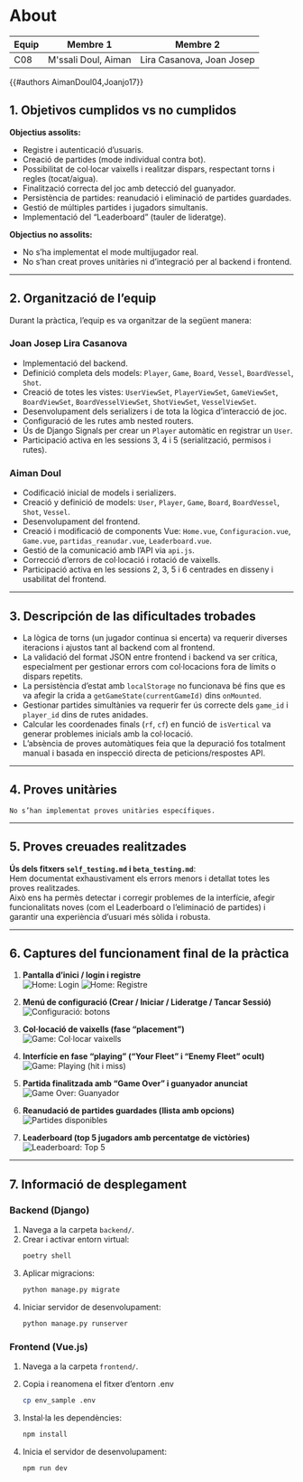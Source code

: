 # About


| Equip | Membre 1            | Membre 2                  |
|-------|---------------------|---------------------------|
| C08   | M'ssali Doul, Aiman | Lira Casanova, Joan Josep | 


{{#authors AimanDoul04,Joanjo17}}

## 1. Objetivos cumplidos vs no cumplidos

**Objectius assolits:**
- Registre i autenticació d’usuaris.
- Creació de partides (mode individual contra bot).
- Possibilitat de col·locar vaixells i realitzar dispars, respectant torns i regles (tocat/aigua).
- Finalització correcta del joc amb detecció del guanyador.
- Persistència de partides: reanudació i eliminació de partides guardades.
- Gestió de múltiples partides i jugadors simultanis.
- Implementació del “Leaderboard” (tauler de lideratge).

**Objectius no assolits:**
- No s’ha implementat el mode multijugador real.
- No s’han creat proves unitàries ni d’integració per al backend i frontend.

---

## 2. Organització de l’equip

Durant la pràctica, l’equip es va organitzar de la següent manera:

### **Joan Josep Lira Casanova**
  - Implementació del backend.
  - Definició completa dels models: `Player`, `Game`, `Board`, `Vessel`, `BoardVessel`, `Shot`.
  - Creació de totes les vistes: `UserViewSet`, `PlayerViewSet`, `GameViewSet`, `BoardViewSet`, `BoardVesselViewSet`, `ShotViewSet`, `VesselViewSet`.
  - Desenvolupament dels serializers i de tota la lògica d’interacció de joc.
  - Configuració de les rutes amb nested routers.
  - Ús de Django Signals per crear un `Player` automàtic en registrar un `User`.
  - Participació activa en les sessions 3, 4 i 5 (serialització, permisos i rutes).

### **Aiman Doul**
  - Codificació inicial de models i serializers.
  - Creació y definició de models: `User`, `Player`, `Game`, `Board`, `BoardVessel`, `Shot`, `Vessel`.
  - Desenvolupament del frontend.
  - Creació i modificació de components Vue: `Home.vue`, `Configuracion.vue`, `Game.vue`, `partidas_reanudar.vue`, `Leaderboard.vue`.
  - Gestió de la comunicació amb l’API via `api.js`.
  - Correcció d’errors de col·locació i rotació de vaixells.
  - Participació activa en les sessions 2, 3, 5 i 6 centrades en disseny i usabilitat del frontend.


---

## 3. Descripción de las dificultades trobades

- La lògica de torns (un jugador continua si encerta) va requerir diverses iteracions i ajustos tant al backend com al frontend.
- La validació del format JSON entre frontend i backend va ser crítica, especialment per gestionar errors com col·locacions fora de límits o dispars repetits.
- La persistència d’estat amb `localStorage` no funcionava bé fins que es va afegir la crida a `getGameState(currentGameId)` dins `onMounted`.
- Gestionar partides simultànies va requerir fer ús correcte dels `game_id` i `player_id` dins de rutes anidades.
- Calcular les coordenades finals (`rf`, `cf`) en funció de `isVertical` va generar problemes inicials amb la col·locació.
- L’absència de proves automàtiques feia que la depuració fos totalment manual i basada en inspecció directa de peticions/respostes API.

---

## 4. Proves unitàries

    No s’han implementat proves unitàries específiques.
---

## 5. Proves creuades realitzades

**Ús dels fitxers `self_testing.md` i `beta_testing.md`**:  
Hem documentat exhaustivament els errors menors i detallat totes les proves realitzades.  
Això ens ha permès detectar i corregir problemes de la interfície, afegir funcionalitats noves (com el Leaderboard o l’eliminació de partides) i garantir una experiència d’usuari més sòlida i robusta.

---

## 6. Captures del funcionament final de la pràctica

1. **Pantalla d’inici / login i registre**  
   ![Home: Login](../images/home_login.png)
   ![Home: Registre](../images/home_register.png)

2. **Menú de configuració (Crear / Iniciar / Lideratge / Tancar Sessió)** 
   ![Configuració: botons](../images/configuracion_menu.png)

3. **Col·locació de vaixells (fase “placement”)**  
   ![Game: Col·locar vaixells](../images/game_placement.png)

4. **Interfície en fase “playing” (“Your Fleet” i “Enemy Fleet” ocult)**  
   ![Game: Playing (hit i miss)](../images/game_playing.png)

5. **Partida finalitzada amb “Game Over” i guanyador anunciat**  
   ![Game Over: Guanyador](../images/game_over.png)

6. **Reanudació de partides guardades (llista amb opcions)**  
   ![Partides disponibles](../images/partidas_reanudar.png)

7. **Leaderboard (top 5 jugadors amb percentatge de victòries)**  
   ![Leaderboard: Top 5](../images/leaderboard.png)


---

## 7. Informació de desplegament

### Backend (Django)

1. Navega a la carpeta `backend/`.
2. Crear i activar entorn virtual:
   ```powershell
   poetry shell
    ```
3. Aplicar migracions:
    ```bash
    python manage.py migrate
    ```
4. Iniciar servidor de desenvolupament:
    ```bash
    python manage.py runserver
    ```

### Frontend (Vue.js)

1. Navega a la carpeta `frontend/`.

2. Copia i reanomena el fitxer d’entorn .env
    ```bash
    cp env_sample .env
    ```
3. Instal·la les dependències:
    ```bash
    npm install
    ```

4. Inicia el servidor de desenvolupament:
    ```bash
    npm run dev
    ```
